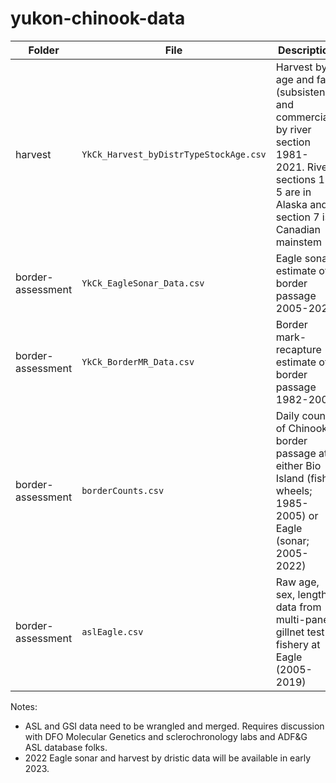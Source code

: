 # yukon-chinook-data

| Folder | File | Description |
| ------- | -------- | ---------------------------------------------------- |
| harvest | `YkCk_Harvest_byDistrTypeStockAge.csv` | Harvest by age and fate (subsistence and commercial) by river section 1981-2021. River sections 1-5 are in Alaska and section 7 is Canadian mainstem|
| border-assessment | `YkCk_EagleSonar_Data.csv` | Eagle sonar estimate of border passage 2005-2021|
| border-assessment | `YkCk_BorderMR_Data.csv` | Border mark-recapture estimate of border passage 1982-2008|
| border-assessment | `borderCounts.csv` | Daily counts of Chinook border passage at either Bio Island (fish wheels; 1985-2005) or Eagle (sonar; 2005-2022)|
| border-assessment | `aslEagle.csv` | Raw age, sex, length, data from multi-panel gillnet test fishery at Eagle (2005-2019)|

Notes:
- ASL and GSI data need to be wrangled and merged. Requires discussion with DFO Molecular Genetics and sclerochronology labs and ADF&G ASL database folks. 
- 2022 Eagle sonar and harvest by dristic data will be available in early 2023.
